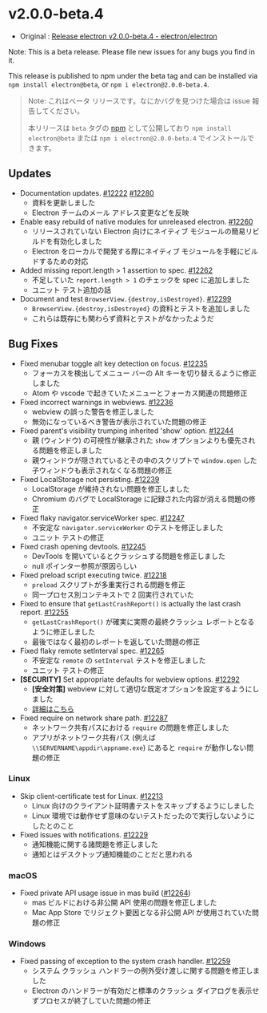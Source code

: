 # v2.0.0-beta.4

* Original : [Release electron v2.0.0-beta.4 - electron/electron](https://github.com/electron/electron/releases/tag/v2.0.0-beta.4)

Note: This is a beta release. Please file new issues for any bugs you find in it.

This release is published to npm under the beta tag and can be installed via `npm install electron@beta`, or `npm i electron@2.0.0-beta.4`.

> Note: これはベータ リリースです。なにかバグを見つけた場合は issue 報告してください。
>
> 本リリースは `beta` タグの [npm](https://www.npmjs.com/package/electron) として公開しており `npm install electron@beta` または `npm i electron@2.0.0-beta.4` でインストールできます。

## Updates

* Documentation updates. [#12222](https://github.com/electron/electron/pull/12222) [#12280](https://github.com/electron/electron/pull/12280)
  * 資料を更新しました
  * Electron チームのメール アドレス変更などを反映
* Enable easy rebuild of native modules for unreleased electron. [#12260](https://github.com/electron/electron/pull/12260)
  * リリースされていない Electron 向けにネイティブ モジュールの簡易リビルドを有効化しました
  * Electron をローカルで開発する際にネイティブ モジュールを手軽にビルドするための対応
* Added missing report.length > 1 assertion to spec. [#12262](https://github.com/electron/electron/pull/12262)
  * 不足していた `report.length > 1` のチェックを spec に追加しました
  * ユニット テスト追加の話
* Document and test `BrowserView.{destroy,isDestroyed}`. [#12299](https://github.com/electron/electron/pull/12299)
  * `BrowserView.{destroy,isDestroyed}` の資料とテストを追加しました
  * これらは既存にも関わらず資料とテストがなかったようだ

## Bug Fixes

* Fixed menubar toggle alt key detection on focus. [#12235](https://github.com/electron/electron/pull/12235)
  * フォーカスを検出してメニュー バーの Alt キーを切り替えるように修正しました
  * Atom や vscode で起きていたメニューとフォーカス関連の問題修正
* Fixed incorrect warnings in webviews. [#12236](https://github.com/electron/electron/pull/12236)
  * webview の誤った警告を修正しました
  * 無効になっているべき警告が表示されていた問題の修正
* Fixed parent's visibility trumping inherited 'show' option. [#12244](https://github.com/electron/electron/pull/12244)
  * 親 (ウィンドウ) の可視性が継承された `show` オプションよりも優先される問題を修正しました
  * 親ウィンドウが隠されているとその中のスクリプトで `window.open` した子ウィンドウも表示されなくなる問題の修正
* Fixed LocalStorage not persisting. [#12239](https://github.com/electron/electron/pull/12239)
  * LocalStorage が維持されない問題を修正しました
  * Chromium のバグで LocalStorage に記録された内容が消える問題の修正
* Fixed flaky navigator.serviceWorker spec. [#12247](https://github.com/electron/electron/pull/12247)
  * 不安定な `navigator.serviceWorker` のテストを修正しました
  * ユニット テストの修正
* Fixed crash opening devtools. [#12245](https://github.com/electron/electron/pull/12245)
  * DevTools を開いているとクラッシュする問題を修正しました
  * null ポインター参照が原因らしい
* Fixed preload script executing twice. [#12218](https://github.com/electron/electron/pull/12218)
  * `preload` スクリプトが多重実行される問題を修正
  * 同一プロセス別コンテキストで 2 回実行されていた
* Fixed to ensure that `getLastCrashReport()` is actually the last crash report. [#12255](https://github.com/electron/electron/pull/12255)
  * `getLastCrashReport()` が確実に実際の最終クラッシュ レポートとなるように修正しました
  * 最後ではなく最初のレポートを返していた問題の修正
* Fixed flaky remote setInterval spec. [#12265](https://github.com/electron/electron/pull/12265)
  * 不安定な `remote` の `setInterval` テストを修正しました
  * ユニット テストの修正
* **[SECURITY]** Set appropriate defaults for webview options. [#12292](https://github.com/electron/electron/pull/12292)
  * **[安全対策]** webview に対して適切な既定オプションを設定するようにしました
  * [詳細はこちら](https://www.electronjs.org/blog/webview-fix)
* Fixed require on network share path. [#12287](https://github.com/electron/electron/pull/12287)
  * ネットワーク共有パスにおける `require` の問題を修正しました
  * アプリがネットワーク共有パス (例えば `\\SERVERNAME\appdir\appname.exe`) にあると `require` が動作しない問題の修正

### Linux

* Skip client-certificate test for Linux. [#12213](https://github.com/electron/electron/pull/12213)
  * Linux 向けのクライアント証明書テストをスキップするようにしました
  * Linux 環境では動作せず意味のないテストだったので実行しないようにしたとのこと
* Fixed issues with notifications. [#12229](https://github.com/electron/electron/pull/12229)
  * 通知機能に関する諸問題を修正しました
  * 通知とはデスクトップ通知機能のことだと思われる

### macOS

* Fixed private API usage issue in mas build ([#12264](https://github.com/electron/electron/pull/12264))
  * mas ビルドにおける非公開 API 使用の問題を修正しました
  * Mac App Store でリジェクト要因となる非公開 API が使用されていた問題の修正

### Windows

* Fixed passing of exception to the system crash handler. [#12259](https://github.com/electron/electron/pull/12259)
  * システム クラッシュ ハンドラーの例外受け渡しに関する問題を修正しました
  * Electron のハンドラーが有効だと標準のクラッシュ ダイアログを表示せずプロセスが終了していた問題の修正
